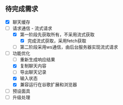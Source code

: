 ## 待完成需求

+ [x] 聊天缓存
+ [ ] 请求通信 - 流式请求
  + [x] 第一阶段先获取所有，不采用流式获取
    + [x] 完成流式获取，采用fetch获取
  + [ ] 第二阶段采用ws通信，由后台服务器实现流式请求
+ [ ] 功能优化
  + [ ] 重新生成响应结果
  + [x] 复制聊天内容
  + [ ] 导出聊天记录
  + [x] 输入状态
  + [x] 兼容运行在谷歌扩展和浏览器
+ [ ] 预设面具
+ [ ] 升级处理
